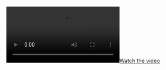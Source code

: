 [![Watch the video](https://r2.vidzflow.com/v/Fktf2PgpN6_720p_1738976907.mp4)](https://r2.vidzflow.com/v/Fktf2PgpN6_720p_1738976907.mp4)
